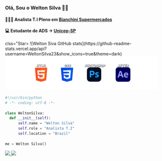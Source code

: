 ### Olá, Sou o Welton Silva 🤙🏻



#### <p>👨🏽‍💻 Analista T.I Pleno em <a href="http://www.supermercadobianchini.com.br/">Bianchini Supermercados</a></p>
#### <p>💻 Estudante de ADS -> <a href="https://www.unicep.edu.br/">Unicep-SP</a></p>

<div> clss="Star>
![Welton Siva GitHub stats](https://github-readme-stats.vercel.app/api?username=WeltonSilva23&show_icons=true&theme=dark)

<img src="LING.PNG" width="600px"/>
  <div/>

```python
#!/usr/bin/python
# -*- coding: utf-8 -*-

class WeltonSilva:
  def __init__(self):
      self.name = "Welton Silva"
      self.role = "Analista T.I"
      self.location = "Brazil"

me = Welton Silva()
```
<div class="Icons">
<a href="https://github.com/WeltonSilva23" target="_blank"><img src="https://img.shields.io/badge/GitHub-100000?style=for-the-badge&logo=github&logoColor=white'" />
<a href="https://www.linkedin.com/in/welton-silva-a4885a259/"target="_blank"><img src="https://img.shields.io/badge/LinkedIn-0077B5?style=for-the-badge&logo=linkedin&logoColor=white" />

</div>
